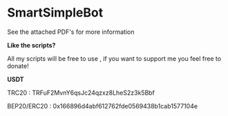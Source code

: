 # SmartSimpleBot

See the attached PDF's for more information



**Like the scripts?**

All my scripts will be free to use , if you want to support me you feel free to donate!

**USDT**

TRC20 : TRFuF2MvnY6qsJc24qzxz8LheS2z3k5Bbf

BEP20/ERC20 : 0x166896d4abf612762fde0569438b1cab1577104e

